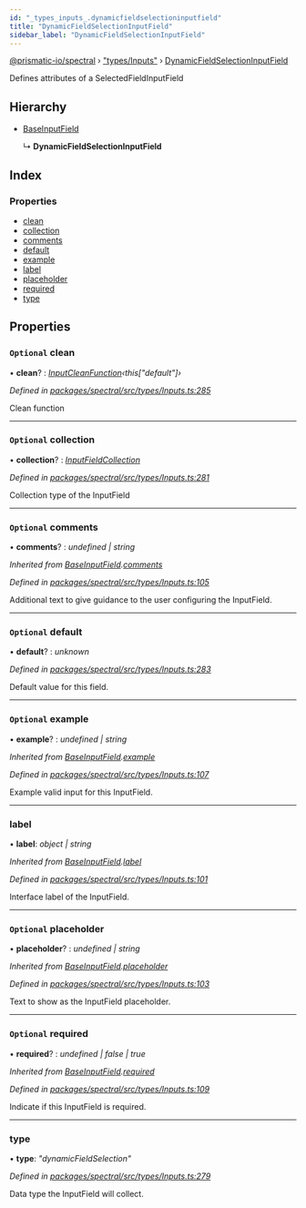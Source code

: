 ```yaml
---
id: "_types_inputs_.dynamicfieldselectioninputfield"
title: "DynamicFieldSelectionInputField"
sidebar_label: "DynamicFieldSelectionInputField"
---
```


[@prismatic-io/spectral](../index.md) › ["types/Inputs"](../modules/_types_inputs_.md) › [DynamicFieldSelectionInputField](_types_inputs_.dynamicfieldselectioninputfield.md)

Defines attributes of a SelectedFieldInputField

## Hierarchy

* [BaseInputField](_types_inputs_.baseinputfield.md)

  ↳ **DynamicFieldSelectionInputField**

## Index

### Properties

* [clean](_types_inputs_.dynamicfieldselectioninputfield.md#optional-clean)
* [collection](_types_inputs_.dynamicfieldselectioninputfield.md#optional-collection)
* [comments](_types_inputs_.dynamicfieldselectioninputfield.md#optional-comments)
* [default](_types_inputs_.dynamicfieldselectioninputfield.md#optional-default)
* [example](_types_inputs_.dynamicfieldselectioninputfield.md#optional-example)
* [label](_types_inputs_.dynamicfieldselectioninputfield.md#label)
* [placeholder](_types_inputs_.dynamicfieldselectioninputfield.md#optional-placeholder)
* [required](_types_inputs_.dynamicfieldselectioninputfield.md#optional-required)
* [type](_types_inputs_.dynamicfieldselectioninputfield.md#type)

## Properties

### `Optional` clean

• **clean**? : *[InputCleanFunction](../modules/_types_inputs_.md#inputcleanfunction)‹this["default"]›*

*Defined in [packages/spectral/src/types/Inputs.ts:285](https://github.com/prismatic-io/spectral/blob/v7.6.2/packages/spectral/src/types/Inputs.ts#L285)*

Clean function

___

### `Optional` collection

• **collection**? : *[InputFieldCollection](../modules/_types_inputs_.md#inputfieldcollection)*

*Defined in [packages/spectral/src/types/Inputs.ts:281](https://github.com/prismatic-io/spectral/blob/v7.6.2/packages/spectral/src/types/Inputs.ts#L281)*

Collection type of the InputField

___

### `Optional` comments

• **comments**? : *undefined | string*

*Inherited from [BaseInputField](_types_inputs_.baseinputfield.md).[comments](_types_inputs_.baseinputfield.md#optional-comments)*

*Defined in [packages/spectral/src/types/Inputs.ts:105](https://github.com/prismatic-io/spectral/blob/v7.6.2/packages/spectral/src/types/Inputs.ts#L105)*

Additional text to give guidance to the user configuring the InputField.

___

### `Optional` default

• **default**? : *unknown*

*Defined in [packages/spectral/src/types/Inputs.ts:283](https://github.com/prismatic-io/spectral/blob/v7.6.2/packages/spectral/src/types/Inputs.ts#L283)*

Default value for this field.

___

### `Optional` example

• **example**? : *undefined | string*

*Inherited from [BaseInputField](_types_inputs_.baseinputfield.md).[example](_types_inputs_.baseinputfield.md#optional-example)*

*Defined in [packages/spectral/src/types/Inputs.ts:107](https://github.com/prismatic-io/spectral/blob/v7.6.2/packages/spectral/src/types/Inputs.ts#L107)*

Example valid input for this InputField.

___

###  label

• **label**: *object | string*

*Inherited from [BaseInputField](_types_inputs_.baseinputfield.md).[label](_types_inputs_.baseinputfield.md#label)*

*Defined in [packages/spectral/src/types/Inputs.ts:101](https://github.com/prismatic-io/spectral/blob/v7.6.2/packages/spectral/src/types/Inputs.ts#L101)*

Interface label of the InputField.

___

### `Optional` placeholder

• **placeholder**? : *undefined | string*

*Inherited from [BaseInputField](_types_inputs_.baseinputfield.md).[placeholder](_types_inputs_.baseinputfield.md#optional-placeholder)*

*Defined in [packages/spectral/src/types/Inputs.ts:103](https://github.com/prismatic-io/spectral/blob/v7.6.2/packages/spectral/src/types/Inputs.ts#L103)*

Text to show as the InputField placeholder.

___

### `Optional` required

• **required**? : *undefined | false | true*

*Inherited from [BaseInputField](_types_inputs_.baseinputfield.md).[required](_types_inputs_.baseinputfield.md#optional-required)*

*Defined in [packages/spectral/src/types/Inputs.ts:109](https://github.com/prismatic-io/spectral/blob/v7.6.2/packages/spectral/src/types/Inputs.ts#L109)*

Indicate if this InputField is required.

___

###  type

• **type**: *"dynamicFieldSelection"*

*Defined in [packages/spectral/src/types/Inputs.ts:279](https://github.com/prismatic-io/spectral/blob/v7.6.2/packages/spectral/src/types/Inputs.ts#L279)*

Data type the InputField will collect.
